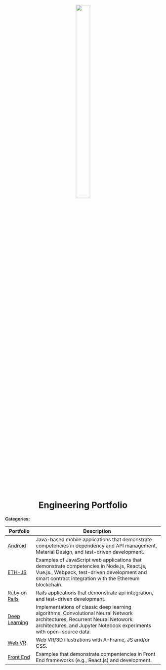 <p align="center">
  <img src="https://ucarecdn.com/410bd89c-8593-4c87-b9cb-ce116b92ff9b/" height="40%" width="30%" />
</p>

<h1 align="center">
  Engineering Portfolio
</h1>

<b>Categories:</b>

| Portfolio | Description |
| --- | --- |
| [Android](https://github.com/codeamt/Portfolio/tree/master/android_mobile) | Java-based mobile applications that demonstrate competencies in dependency and API management, Material Design, and test-driven development. |
| [ETH-JS](https://github.com/codeamt/Portfolio/tree/master/eth_javascript) | Examples of JavaScript web applications that demonstrate competencies in  Node.js, React.js, Vue.js., Webpack, test-driven development and smart contract integration with the Ethereum blockchain. |
| [Ruby on Rails](https://github.com/codeamt/Portfolio/tree/master/ruby_on_rails) | Rails applications that demonstrate api integration, and test-driven development. |
| [Deep Learning](https://github.com/codeamt/Portfolio/tree/master/deep_learning) | Implementations of classic deep learning algorithms, Convolutional Neural Network architectures, Recurrent  Neural Netowork architectures, and Jupyter Notebook experiments with open-source data. |
| [Web VR](https://github.com/codeamt/Portfolio/blob/master/web-vr/README.md) | Web VR/3D illustrations with A-Frame, JS and/or CSS. |
| [Front End](https://github.com/codeamt/Portfolio/blob/master/front-end/README.md) | Examples that demonstrate compentencies in Front End frameworks (e.g., React.js) and development. |
